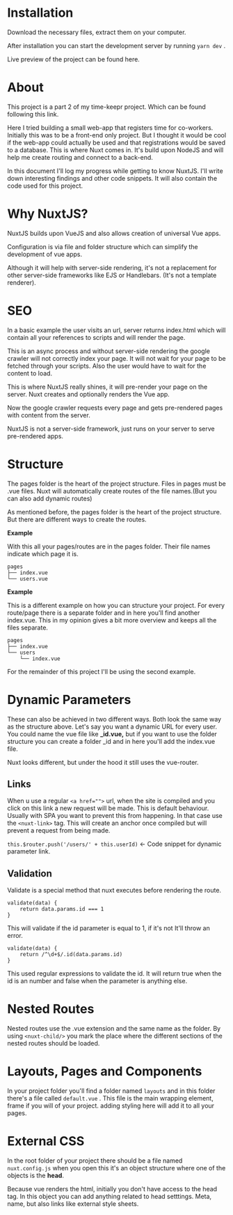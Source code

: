 # Installation

Download the necessary files, extract them on your computer.

After installation you can start the development server by running `yarn dev` .

Live preview of the project can be found here.

# About

This project is a part 2 of my time-keepr project. Which can be found following this link.

Here I tried building a small web-app that registers time for co-workers. Initially this was to be a front-end only project. But I thought it would be cool if the web-app could actually be used and that registrations would be saved to a database. This is where Nuxt comes in. It's build upon NodeJS and will help me create routing and connect to a back-end.

In this document I'll log my progress while getting to know NuxtJS. I'll write down interesting findings and other code snippets. It will also contain the code used for this project.

# Why NuxtJS?

NuxtJS builds upon VueJS and also allows creation of universal Vue apps.

Configuration is via file and folder structure which can simplify the development of vue apps.

Although it will help with server-side rendering, it's not a replacement for other server-side frameworks like EJS or Handlebars. (It's not a template renderer).

# SEO

In a basic example the user visits an url, server returns index.html which will contain all your references to scripts and will render the page.

This is an async process and without server-side rendering the google crawler will not correctly index your page. It will not wait for your page to be fetched through your scripts. Also the user would have to wait for the content to load.

This is where NuxtJS really shines, it will pre-render your page on the server. Nuxt creates and optionally renders the Vue app.

Now the google crawler requests every page and gets pre-rendered pages with content from the server.

NuxtJS is not a server-side framework, just runs on your server to serve pre-rendered apps.

# Structure

The pages folder is the heart of the project structure. Files in pages must be .vue files. Nuxt will automatically create routes of the file names.(But you can also add dynamic routes)

As mentioned before, the pages folder is the heart of the project structure. But there are different ways to create the routes. 

**Example**

With this all your pages/routes are in the pages folder. Their file names indicate which page it is.

    pages
    ├── index.vue
    └── users.vue

**Example**

This is a different example on how you can structure your project. For every route/page there is a separate folder and in here you'll find another index.vue. This in my opinion gives a bit more overview and keeps all the files separate. 

    pages
    ├── index.vue
    └── users
        └── index.vue

For the remainder of this project I'll be using the second example.

# Dynamic Parameters

These can also be achieved in two different ways. Both look the same way as the structure above. Let's say you want a dynamic URL for every user. You could name the vue file like **_id.vue,**  but if you want to use the folder structure you can create a folder _id and in here you'll add the index.vue file.

Nuxt looks different, but under the hood it still uses the vue-router.

## Links

When u use a regular `<a href="">` url, when the site is compiled and you click on this link a new request will be made. This is default behaviour. Usually with SPA you want to prevent this from happening. In that case use the `<nuxt-link>` tag. This will create an anchor once compiled but will prevent a request from being made.

`this.$router.push('/users/' + this.userId)` ← Code snippet for dynamic parameter link.

## Validation

Validate is a special method that nuxt executes before rendering the route.

    validate(data) {
    	return data.params.id === 1
    }

This will validate if the id parameter is equal to 1, if it's not It'll throw an error.

    validate(data) {
    	return /^\d+$/.id(data.params.id)
    }

This used regular expressions to validate the id. It will return true when the id is an number and false when the parameter is anything else.

# Nested Routes

Nested routes use the .vue extension and the same name as the folder.
By using `<nuxt-child/>` you mark the place where the different sections of the nested routes should be loaded.

# Layouts, Pages and Components

In your project folder you'll find a folder named `layouts` and in this folder there's a file called `default.vue` . This file is the main wrapping element, frame if you will of your project. adding styling here will add it to all your pages.

# External CSS

In the root folder of your project there should be a file named `nuxt.config.js` when you open this it's an object structure where one of the objects is the **head**.

Because vue renders the html, initially you don't have access to the head tag. In this object you can add anything related to head setttings. Meta, name, but also links like external style sheets.

